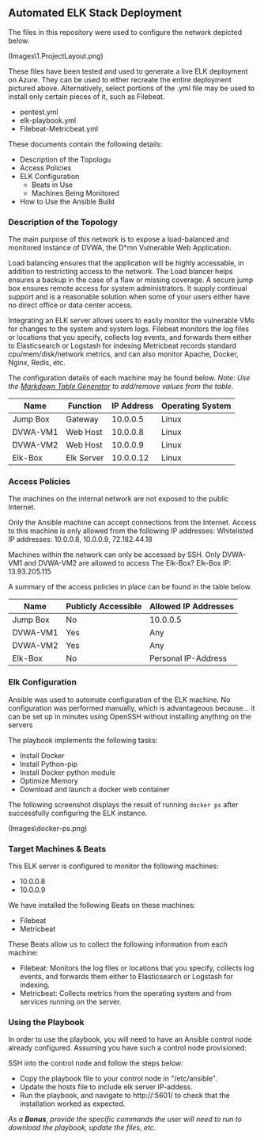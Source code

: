 ## Automated ELK Stack Deployment

The files in this repository were used to configure the network depicted below.

(Images\1.ProjectLayout.png)

These files have been tested and used to generate a live ELK deployment on Azure. They can be used to either recreate the entire deployment pictured above. Alternatively, select portions of the .yml file may be used to install only certain pieces of it, such as Filebeat.

 - pentest.yml
 - elk-playbook.yml
 - Filebeat-Metricbeat.yml

These documents contain the following details:
- Description of the Topologu
- Access Policies
- ELK Configuration
  - Beats in Use
  - Machines Being Monitored
- How to Use the Ansible Build


### Description of the Topology

The main purpose of this network is to expose a load-balanced and monitored instance of DVWA, the D*mn Vulnerable Web Application.

Load balancing ensures that the application will be highly accessable, in addition to restricting access to the network.
The Load blancer helps ensures a backup in the case of a flaw or missing coverage. 
A secure jump box ensures remote access for system administrators. 
It supply continual support and is a reasonable solution when some of your users either have no direct office or data center access.

Integrating an ELK server allows users to easily monitor the vulnerable VMs for changes to the system and system logs.
Filebeat monitors the log files or locations that you specify, collects log events, and forwards them either to Elasticsearch or Logstash for indexing
Metricbeat records standard cpu/mem/disk/network metrics, and can also monitor Apache, Docker, Nginx, Redis, etc.

The configuration details of each machine may be found below.
_Note: Use the [Markdown Table Generator](http://www.tablesgenerator.com/markdown_tables) to add/remove values from the table_.

| Name     | Function   | IP Address | Operating System |
|----------|------------|------------|------------------|
| Jump Box | Gateway    | 10.0.0.5   | Linux            |
| DVWA-VM1 | Web Host   | 10.0.0.8   | Linux            |
| DVWA-VM2 | Web Host   | 10.0.0.9   | Linux            |
| Elk-Box  | Elk Server | 10.0.0.12  | Linux            |

### Access Policies

The machines on the internal network are not exposed to the public Internet. 

Only the Ansible machine can accept connections from the Internet. Access to this machine is only allowed from the following IP addresses:
Whitelisted IP addresses: 10.0.0.8, 10.0.0.9, 72.182.44.18

Machines within the network can only be accessed by SSH.
Only DVWA-VM1 and DVWA-VM2 are allowed to access The Elk-Box? Elk-Box IP: 13.93.205.115


A summary of the access policies in place can be found in the table below.

| Name     | Publicly Accessible | Allowed IP Addresses |
|----------|---------------------|----------------------|
| Jump Box | No                  | 10.0.0.5             |
| DVWA-VM1 | Yes                 | Any                  |
| DVWA-VM2 | Yes                 | Any                  |
| Elk-Box  | No                  | Personal IP-Address  |

### Elk Configuration

Ansible was used to automate configuration of the ELK machine. No configuration was performed manually, which is advantageous because...
it can be set up in minutes using OpenSSH without installing anything on the servers

The playbook implements the following tasks:
- Install Docker
- Install Python-pip
- Install Docker python module
- Optimize Memory
- Download and launch a docker web container

The following screenshot displays the result of running `docker ps` after successfully configuring the ELK instance.

(Images\docker-ps.png)

### Target Machines & Beats
This ELK server is configured to monitor the following machines:
- 10.0.0.8
- 10.0.0.9

We have installed the following Beats on these machines:
- Filebeat
- Metricbeat

These Beats allow us to collect the following information from each machine:
- Filebeat: Monitors the log files or locations that you specify, collects log events, and forwards them either to Elasticsearch or Logstash for indexing.
- Metricbeat: Collects metrics from the operating system and from services running on the server.

### Using the Playbook
In order to use the playbook, you will need to have an Ansible control node already configured. Assuming you have such a control node provisioned: 

SSH into the control node and follow the steps below:
- Copy the playbook file to your control node in "/etc/ansible".
- Update the hosts file to include elk server IP-addess.
- Run the playbook, and navigate to http://<elk-server Puplic IP>:5601/ to check that the installation worked as expected.

_As a **Bonus**, provide the specific commands the user will need to run to download the playbook, update the files, etc._